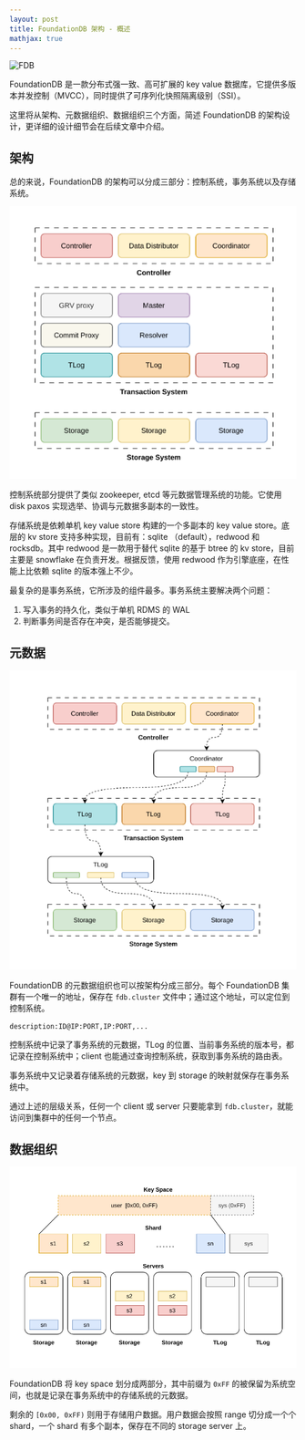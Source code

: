 ```yaml
---
layout: post
title: FoundationDB 架构 - 概述
mathjax: true
---
```


![FDB](https://www.foundationdb.org/assets/images/logo@2x-e7437ad1.png)

FoundationDB 是一款分布式强一致、高可扩展的 key value 数据库，它提供多版本并发控制（MVCC），同时提供了可序列化快照隔离级别（SSI）。

这里将从架构、元数据组织、数据组织三个方面，简述 FoundationDB 的架构设计，更详细的设计细节会在后续文章中介绍。

## 架构

总的来说，FoundationDB 的架构可以分成三部分：控制系统，事务系统以及存储系统。

![FoundationDB Architecture](assets/FDB-arch-overview-imgs/architecture.png)

控制系统部分提供了类似 zookeeper, etcd 等元数据管理系统的功能。它使用 disk paxos 实现选举、协调与元数据多副本的一致性。

存储系统是依赖单机 key value store 构建的一个多副本的 key value store。底层的 kv store 支持多种实现，目前有：sqlite （default），redwood 和 rocksdb。其中 redwood 是一款用于替代 sqlite 的基于 btree 的 kv store，目前主要是 snowflake 在负责开发。根据反馈，使用 redwood 作为引擎底座，在性能上比依赖 sqlite 的版本强上不少。

最复杂的是事务系统，它所涉及的组件最多。事务系统主要解决两个问题：
1. 写入事务的持久化，类似于单机 RDMS 的 WAL
2. 判断事务间是否存在冲突，是否能够提交。

## 元数据

![Metadata](assets/FDB-arch-overview-imgs/metadata.png)

FoundationDB 的元数据组织也可以按架构分成三部分。每个 FoundationDB 集群有一个唯一的地址，保存在 `fdb.cluster` 文件中；通过这个地址，可以定位到控制系统。

```
description:ID@IP:PORT,IP:PORT,...
```

控制系统中记录了事务系统的元数据，TLog 的位置、当前事务系统的版本号，都记录在控制系统中；client 也能通过查询控制系统，获取到事务系统的路由表。

事务系统中又记录着存储系统的元数据，key 到 storage 的映射就保存在事务系统中。

通过上述的层级关系，任何一个 client 或 server 只要能拿到 `fdb.cluster`，就能访问到集群中的任何一个节点。

## 数据组织

![Key space](assets/FDB-arch-overview-imgs/keyspace.png)

FoundationDB 将 key space 划分成两部分，其中前缀为 `0xFF` 的被保留为系统空间，也就是记录在事务系统中的存储系统的元数据。

剩余的 `[0x00, 0xFF)` 则用于存储用户数据。用户数据会按照 range 切分成一个个 shard，一个 shard 有多个副本，保存在不同的 storage server 上。
